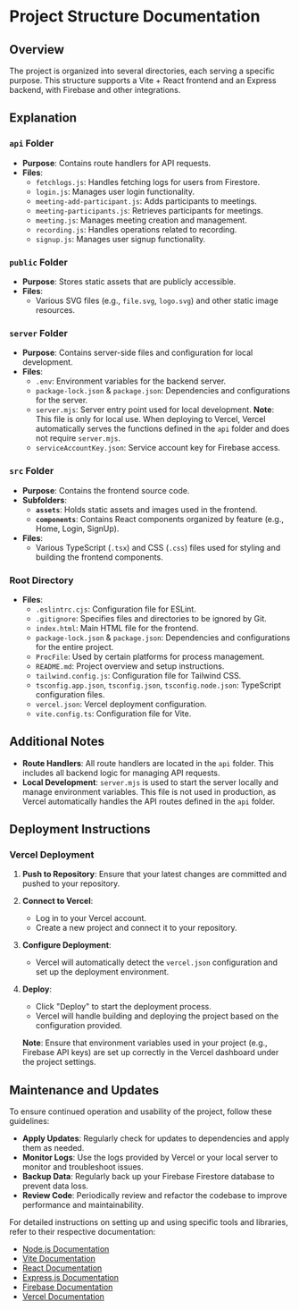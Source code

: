 # Project Structure Documentation

## Overview

The project is organized into several directories, each serving a specific purpose. This structure supports a Vite + React frontend and an Express backend, with Firebase and other integrations.


## Explanation

### `api` Folder

- **Purpose**: Contains route handlers for API requests.
- **Files**:
  - `fetchlogs.js`: Handles fetching logs for users from Firestore.
  - `login.js`: Manages user login functionality.
  - `meeting-add-participant.js`: Adds participants to meetings.
  - `meeting-participants.js`: Retrieves participants for meetings.
  - `meeting.js`: Manages meeting creation and management.
  - `recording.js`: Handles operations related to recording.
  - `signup.js`: Manages user signup functionality.

### `public` Folder

- **Purpose**: Stores static assets that are publicly accessible.
- **Files**:
  - Various SVG files (e.g., `file.svg`, `logo.svg`) and other static image resources.

### `server` Folder

- **Purpose**: Contains server-side files and configuration for local development.
- **Files**:
  - `.env`: Environment variables for the backend server.
  - `package-lock.json` & `package.json`: Dependencies and configurations for the server.
  - `server.mjs`: Server entry point used for local development. **Note**: This file is only for local use. When deploying to Vercel, Vercel automatically serves the functions defined in the `api` folder and does not require `server.mjs`.
  - `serviceAccountKey.json`: Service account key for Firebase access.

### `src` Folder

- **Purpose**: Contains the frontend source code.
- **Subfolders**:
  - **`assets`**: Holds static assets and images used in the frontend.
  - **`components`**: Contains React components organized by feature (e.g., Home, Login, SignUp).
- **Files**:
  - Various TypeScript (`.tsx`) and CSS (`.css`) files used for styling and building the frontend components.

### Root Directory

- **Files**:
  - `.eslintrc.cjs`: Configuration file for ESLint.
  - `.gitignore`: Specifies files and directories to be ignored by Git.
  - `index.html`: Main HTML file for the frontend.
  - `package-lock.json` & `package.json`: Dependencies and configurations for the entire project.
  - `ProcFile`: Used by certain platforms for process management.
  - `README.md`: Project overview and setup instructions.
  - `tailwind.config.js`: Configuration file for Tailwind CSS.
  - `tsconfig.app.json`, `tsconfig.json`, `tsconfig.node.json`: TypeScript configuration files.
  - `vercel.json`: Vercel deployment configuration.
  - `vite.config.ts`: Configuration file for Vite.

## Additional Notes

- **Route Handlers**: All route handlers are located in the `api` folder. This includes all backend logic for managing API requests.
- **Local Development**: `server.mjs` is used to start the server locally and manage environment variables. This file is not used in production, as Vercel automatically handles the API routes defined in the `api` folder.

## Deployment Instructions

### Vercel Deployment

1. **Push to Repository**: Ensure that your latest changes are committed and pushed to your repository.
2. **Connect to Vercel**:
   - Log in to your Vercel account.
   - Create a new project and connect it to your repository.
3. **Configure Deployment**:
   - Vercel will automatically detect the `vercel.json` configuration and set up the deployment environment.
4. **Deploy**:

   - Click "Deploy" to start the deployment process.
   - Vercel will handle building and deploying the project based on the configuration provided.

   **Note**: Ensure that environment variables used in your project (e.g., Firebase API keys) are set up correctly in the Vercel dashboard under the project settings.

## Maintenance and Updates

To ensure continued operation and usability of the project, follow these guidelines:

- **Apply Updates**: Regularly check for updates to dependencies and apply them as needed.
- **Monitor Logs**: Use the logs provided by Vercel or your local server to monitor and troubleshoot issues.
- **Backup Data**: Regularly back up your Firebase Firestore database to prevent data loss.
- **Review Code**: Periodically review and refactor the codebase to improve performance and maintainability.

For detailed instructions on setting up and using specific tools and libraries, refer to their respective documentation:

- [Node.js Documentation](https://nodejs.org/en/docs/)
- [Vite Documentation](https://vitejs.dev/)
- [React Documentation](https://reactjs.org/docs/getting-started.html)
- [Express.js Documentation](https://expressjs.com/)
- [Firebase Documentation](https://firebase.google.com/docs)
- [Vercel Documentation](https://vercel.com/docs)

```

```

